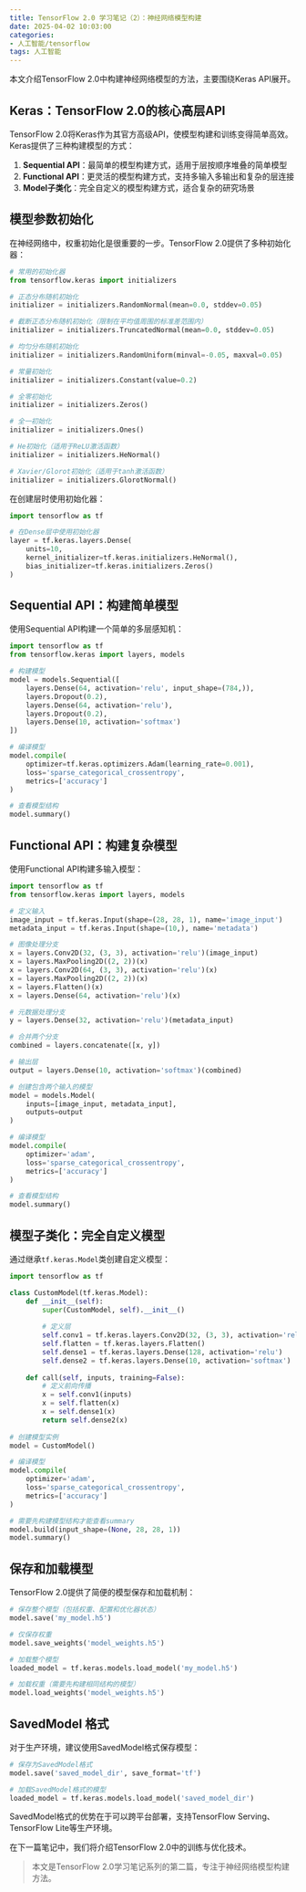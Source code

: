 ```yaml
---
title: TensorFlow 2.0 学习笔记（2）：神经网络模型构建
date: 2025-04-02 10:03:00
categories:
- 人工智能/tensorflow
tags: 人工智能
---
```

本文介绍TensorFlow 2.0中构建神经网络模型的方法，主要围绕Keras API展开。

## Keras：TensorFlow 2.0的核心高层API

TensorFlow 2.0将Keras作为其官方高级API，使模型构建和训练变得简单高效。Keras提供了三种构建模型的方式：

1. **Sequential API**：最简单的模型构建方式，适用于层按顺序堆叠的简单模型
2. **Functional API**：更灵活的模型构建方式，支持多输入多输出和复杂的层连接
3. **Model子类化**：完全自定义的模型构建方式，适合复杂的研究场景

## 模型参数初始化

在神经网络中，权重初始化是很重要的一步。TensorFlow 2.0提供了多种初始化器：

```python
# 常用的初始化器
from tensorflow.keras import initializers

# 正态分布随机初始化
initializer = initializers.RandomNormal(mean=0.0, stddev=0.05)

# 截断正态分布随机初始化（限制在平均值周围的标准差范围内）
initializer = initializers.TruncatedNormal(mean=0.0, stddev=0.05)

# 均匀分布随机初始化
initializer = initializers.RandomUniform(minval=-0.05, maxval=0.05)

# 常量初始化
initializer = initializers.Constant(value=0.2)

# 全零初始化
initializer = initializers.Zeros()

# 全一初始化
initializer = initializers.Ones()

# He初始化（适用于ReLU激活函数）
initializer = initializers.HeNormal()

# Xavier/Glorot初始化（适用于tanh激活函数）
initializer = initializers.GlorotNormal()
```

在创建层时使用初始化器：

```python
import tensorflow as tf

# 在Dense层中使用初始化器
layer = tf.keras.layers.Dense(
    units=10,
    kernel_initializer=tf.keras.initializers.HeNormal(),
    bias_initializer=tf.keras.initializers.Zeros()
)
```

## Sequential API：构建简单模型

使用Sequential API构建一个简单的多层感知机：

```python
import tensorflow as tf
from tensorflow.keras import layers, models

# 构建模型
model = models.Sequential([
    layers.Dense(64, activation='relu', input_shape=(784,)),
    layers.Dropout(0.2),
    layers.Dense(64, activation='relu'),
    layers.Dropout(0.2),
    layers.Dense(10, activation='softmax')
])

# 编译模型
model.compile(
    optimizer=tf.keras.optimizers.Adam(learning_rate=0.001),
    loss='sparse_categorical_crossentropy',
    metrics=['accuracy']
)

# 查看模型结构
model.summary()
```

## Functional API：构建复杂模型

使用Functional API构建多输入模型：

```python
import tensorflow as tf
from tensorflow.keras import layers, models

# 定义输入
image_input = tf.keras.Input(shape=(28, 28, 1), name='image_input')
metadata_input = tf.keras.Input(shape=(10,), name='metadata')

# 图像处理分支
x = layers.Conv2D(32, (3, 3), activation='relu')(image_input)
x = layers.MaxPooling2D((2, 2))(x)
x = layers.Conv2D(64, (3, 3), activation='relu')(x)
x = layers.MaxPooling2D((2, 2))(x)
x = layers.Flatten()(x)
x = layers.Dense(64, activation='relu')(x)

# 元数据处理分支
y = layers.Dense(32, activation='relu')(metadata_input)

# 合并两个分支
combined = layers.concatenate([x, y])

# 输出层
output = layers.Dense(10, activation='softmax')(combined)

# 创建包含两个输入的模型
model = models.Model(
    inputs=[image_input, metadata_input],
    outputs=output
)

# 编译模型
model.compile(
    optimizer='adam',
    loss='sparse_categorical_crossentropy',
    metrics=['accuracy']
)

# 查看模型结构
model.summary()
```

## 模型子类化：完全自定义模型

通过继承`tf.keras.Model`类创建自定义模型：

```python
import tensorflow as tf

class CustomModel(tf.keras.Model):
    def __init__(self):
        super(CustomModel, self).__init__()
        
        # 定义层
        self.conv1 = tf.keras.layers.Conv2D(32, (3, 3), activation='relu')
        self.flatten = tf.keras.layers.Flatten()
        self.dense1 = tf.keras.layers.Dense(128, activation='relu')
        self.dense2 = tf.keras.layers.Dense(10, activation='softmax')
        
    def call(self, inputs, training=False):
        # 定义前向传播
        x = self.conv1(inputs)
        x = self.flatten(x)
        x = self.dense1(x)
        return self.dense2(x)
    
# 创建模型实例
model = CustomModel()

# 编译模型
model.compile(
    optimizer='adam',
    loss='sparse_categorical_crossentropy',
    metrics=['accuracy']
)

# 需要先构建模型结构才能查看summary
model.build(input_shape=(None, 28, 28, 1))
model.summary()
```

## 保存和加载模型

TensorFlow 2.0提供了简便的模型保存和加载机制：

```python
# 保存整个模型（包括权重、配置和优化器状态）
model.save('my_model.h5')

# 仅保存权重
model.save_weights('model_weights.h5')

# 加载整个模型
loaded_model = tf.keras.models.load_model('my_model.h5')

# 加载权重（需要先构建相同结构的模型）
model.load_weights('model_weights.h5')
```

## SavedModel 格式

对于生产环境，建议使用SavedModel格式保存模型：

```python
# 保存为SavedModel格式
model.save('saved_model_dir', save_format='tf')

# 加载SavedModel格式的模型
loaded_model = tf.keras.models.load_model('saved_model_dir')
```

SavedModel格式的优势在于可以跨平台部署，支持TensorFlow Serving、TensorFlow Lite等生产环境。

在下一篇笔记中，我们将介绍TensorFlow 2.0中的训练与优化技术。

> 本文是TensorFlow 2.0学习笔记系列的第二篇，专注于神经网络模型构建方法。
